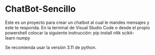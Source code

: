 # ChatBot-Sencillo
Este es un proyecto para crear un chatbot al cual le mandes mensajes y este te responda. 
En la terminal de Visual Studio Code o desde el propio powershell colocar la siguiente instrucción:
pip install nltk scikit-learn numpy

Se recomienda usar la versión 3.11 de python.
